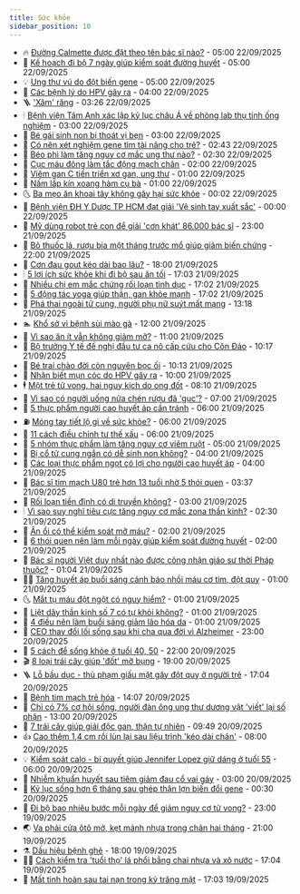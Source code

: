 ```yaml
---
title: Sức khỏe
sidebar_position: 10
---
```


<!-- vnexpress-suc-khoe:START -->
- 🔥 [Đường Calmette được đặt theo tên bác sĩ nào?](https://vnexpress.net/duong-calmette-duoc-dat-theo-ten-bac-si-nao-4942019.html) - 05:00 22/09/2025
- 🥰 [Kế hoạch đi bộ 7 ngày giúp kiểm soát đường huyết](https://vnexpress.net/ke-hoach-di-bo-7-ngay-giup-kiem-soat-duong-huyet-4941992.html) - 05:00 22/09/2025
- 💡 [Ung thư vú do đột biến gene](https://vnexpress.net/ung-thu-vu-do-dot-bien-gene-4941967.html) - 05:00 22/09/2025
- 🤗 [Các bệnh lý do HPV gây ra](https://vnexpress.net/cac-benh-ly-do-hpv-gay-ra-4941844.html) - 04:00 22/09/2025
- 🪜 [&#39;Xăm&#39; răng](https://vnexpress.net/xam-rang-4941864.html) - 03:26 22/09/2025
- 🕯 [Bệnh viện Tâm Anh xác lập kỷ lục châu Á về phòng lab thụ tinh ống nghiệm](https://vnexpress.net/benh-vien-tam-anh-xac-lap-ky-luc-chau-a-ve-phong-lab-thu-tinh-ong-nghiem-4941913.html) - 03:00 22/09/2025
- 🤭 [Bé gái sinh non bị thoát vị bẹn](https://vnexpress.net/be-gai-sinh-non-bi-thoat-vi-ben-4941835.html) - 03:00 22/09/2025
- 👀 [Có nên xét nghiệm gene tìm tài năng cho trẻ?](https://vnexpress.net/co-nen-xet-nghiem-gene-tim-tai-nang-cho-tre-4934839.html) - 02:43 22/09/2025
- 🌋 [Béo phì làm tăng nguy cơ mắc ung thư nào?](https://vnexpress.net/beo-phi-lam-tang-nguy-co-mac-ung-thu-nao-4941849.html) - 02:30 22/09/2025
- 🫶 [Cục máu đông làm tắc động mạch chân](https://vnexpress.net/cuc-mau-dong-lam-tac-dong-mach-chan-4941839.html) - 02:00 22/09/2025
- 🦆 [Viêm gan C tiến triển xơ gan, ung thư](https://vnexpress.net/viem-gan-c-tien-trien-xo-gan-ung-thu-4941824.html) - 01:00 22/09/2025
- 🚀 [Nấm lấp kín xoang hàm cụ bà](https://vnexpress.net/nam-lap-kin-xoang-ham-cu-ba-4941776.html) - 01:00 22/09/2025
- 🌜 [Ba mẹo ăn khoai tây không gây hại sức khỏe](https://vnexpress.net/ba-meo-an-khoai-tay-khong-gay-hai-suc-khoe-4941606.html) - 00:02 22/09/2025
- 🧰 [Bệnh viện ĐH Y Dược TP HCM đạt giải &#39;Vệ sinh tay xuất sắc&#39;](https://vnexpress.net/benh-vien-dh-y-duoc-tp-hcm-dat-giai-ve-sinh-tay-xuat-sac-4941742.html) - 00:00 22/09/2025
- 💫 [Mỹ dùng robot trẻ con để giải &#39;cơn khát&#39; 86.000 bác sĩ](https://vnexpress.net/my-dung-robot-tre-con-de-giai-con-khat-86-000-bac-si-4941569.html) - 23:00 21/09/2025
- 🌝 [Bỏ thuốc lá, rượu bia một tháng trước mổ giúp giảm biến chứng](https://vnexpress.net/bo-thuoc-la-ruou-bia-mot-thang-truoc-mo-giup-giam-bien-chung-4941473.html) - 22:00 21/09/2025
- 🗽 [Cơn đau gout kéo dài bao lâu?](https://vnexpress.net/con-dau-gout-keo-dai-bao-lau-4941215.html) - 18:00 21/09/2025
- 🕯 [5 lợi ích sức khỏe khi đi bộ sau ăn tối](https://vnexpress.net/5-loi-ich-suc-khoe-khi-di-bo-sau-an-toi-4938535.html) - 17:03 21/09/2025
- 🦅 [Nhiều chị em mắc chứng rối loạn tình dục](https://vnexpress.net/nhieu-chi-em-mac-chung-roi-loan-tinh-duc-4941711.html) - 17:02 21/09/2025
- 🦆 [5 động tác yoga giúp thận, gan khỏe mạnh](https://vnexpress.net/5-dong-tac-yoga-giup-than-gan-khoe-manh-4941494.html) - 17:02 21/09/2025
- 🎊 [Phá thai ngoài tử cung, người phụ nữ suýt mất mạng](https://vnexpress.net/pha-thai-ngoai-tu-cung-nguoi-phu-nu-suyt-mat-mang-4941743.html) - 13:18 21/09/2025
- 🏊 [Khổ sở vì bệnh sùi mào gà](https://vnexpress.net/kho-so-vi-benh-sui-mao-ga-4941453.html) - 12:00 21/09/2025
- 📝 [Vì sao ăn ít vẫn không giảm mỡ?](https://vnexpress.net/vi-sao-an-it-van-khong-giam-mo-4940257.html) - 11:00 21/09/2025
- 💯 [Bộ trưởng Y tế đề nghị đầu tư ca nô cấp cứu cho Côn Đảo](https://vnexpress.net/bo-truong-y-te-de-nghi-dau-tu-ca-no-cap-cuu-cho-con-dao-4941715.html) - 10:17 21/09/2025
- 🌊 [Bé trai chào đời còn nguyên bọc ối](https://vnexpress.net/be-trai-chao-doi-con-nguyen-boc-oi-4941698.html) - 10:13 21/09/2025
- 🚀 [Nhận biết mụn cóc do HPV gây ra](https://vnexpress.net/nhan-biet-mun-coc-do-hpv-gay-ra-4941443.html) - 10:00 21/09/2025
- 🕴 [Một trẻ tử vong, hai nguy kịch do ong đốt](https://vnexpress.net/mot-tre-tu-vong-hai-nguy-kich-do-ong-dot-4941666.html) - 08:10 21/09/2025
- 🗽 [Vì sao có người uống nửa chén rượu đã &#39;gục&#39;?](https://vnexpress.net/vi-sao-co-nguoi-uong-nua-chen-ruou-da-guc-4941643.html) - 07:00 21/09/2025
- 🎡 [5 thực phẩm người cao huyết áp cần tránh](https://vnexpress.net/5-thuc-pham-nguoi-cao-huyet-ap-can-tranh-4941630.html) - 06:00 21/09/2025
- ⛽️ [Móng tay tiết lộ gì về sức khỏe?](https://vnexpress.net/mong-tay-tiet-lo-gi-ve-suc-khoe-4940720.html) - 06:00 21/09/2025
- 🦆 [11 cách điều chỉnh tư thế xấu](https://vnexpress.net/11-cach-dieu-chinh-tu-the-xau-4941407.html) - 06:00 21/09/2025
- 🤩 [5 nhóm thực phẩm làm tăng nguy cơ viêm ruột](https://vnexpress.net/5-nhom-thuc-pham-lam-tang-nguy-co-viem-ruot-4941557.html) - 05:00 21/09/2025
- 🦒 [Bị cổ tử cung ngắn có dễ sinh non không?](https://vnexpress.net/bi-co-tu-cung-ngan-co-de-sinh-non-khong-4941548.html) - 04:00 21/09/2025
- 💫 [Các loại thực phẩm ngọt có lợi cho người cao huyết áp](https://vnexpress.net/cac-loai-thuc-pham-ngot-co-loi-cho-nguoi-cao-huyet-ap-4941544.html) - 04:00 21/09/2025
- 🐘 [Bác sĩ tim mạch U80 trẻ hơn 13 tuổi nhờ 5 thói quen](https://vnexpress.net/bac-si-tim-mach-u80-tre-hon-13-tuoi-nho-5-thoi-quen-4940270.html) - 03:37 21/09/2025
- 🚀 [Rối loạn tiền đình có di truyền không?](https://vnexpress.net/roi-loan-tien-dinh-co-di-truyen-khong-4941566.html) - 03:00 21/09/2025
- 🕯 [Vì sao suy nghĩ tiêu cực tăng nguy cơ mắc zona thần kinh?](https://vnexpress.net/vi-sao-suy-nghi-tieu-cuc-tang-nguy-co-mac-zona-than-kinh-4941560.html) - 02:30 21/09/2025
- 🦏 [Ăn ổi có thể kiểm soát mỡ máu?](https://vnexpress.net/an-oi-co-the-kiem-soat-mo-mau-4941542.html) - 02:00 21/09/2025
- 🦄 [6 thói quen nên làm mỗi ngày giúp kiểm soát đường huyết](https://vnexpress.net/6-thoi-quen-nen-lam-moi-ngay-giup-kiem-soat-duong-huyet-4941483.html) - 02:00 21/09/2025
- 🦒 [Bác sĩ người Việt duy nhất nào được công nhận giáo sư thời Pháp thuộc?](https://vnexpress.net/bac-si-nguoi-viet-duy-nhat-nao-duoc-cong-nhan-giao-su-thoi-phap-thuoc-4941306.html) - 01:04 21/09/2025
- 👨‍🏫 [Tăng huyết áp buổi sáng cảnh báo nhồi máu cơ tim, đột quỵ](https://vnexpress.net/tang-huyet-ap-buoi-sang-canh-bao-nhoi-mau-co-tim-dot-quy-4941540.html) - 01:00 21/09/2025
- 🌜 [Mắt tụ máu đột ngột có nguy hiểm?](https://vnexpress.net/mat-tu-mau-dot-ngot-co-nguy-hiem-4941491.html) - 01:00 21/09/2025
- 🚀 [Liệt dây thần kinh số 7 có tự khỏi không?](https://vnexpress.net/liet-day-than-kinh-so-7-co-tu-khoi-khong-4941485.html) - 01:00 21/09/2025
- 💃 [4 điều nên làm buổi sáng giảm lão hóa da](https://vnexpress.net/4-dieu-nen-lam-buoi-sang-giam-lao-hoa-da-4941440.html) - 01:00 21/09/2025
- 💯 [CEO thay đổi lối sống sau khi cha qua đời vì Alzheimer](https://vnexpress.net/ceo-thay-doi-loi-song-sau-khi-cha-qua-doi-vi-alzheimer-4941445.html) - 23:00 20/09/2025
- 🤔 [5 cách để sống khỏe ở tuổi 40, 50](https://vnexpress.net/5-cach-de-song-khoe-o-tuoi-40-50-4941314.html) - 22:00 20/09/2025
- 🎬 [8 loại trái cây giúp &#39;đốt&#39; mỡ bụng](https://vnexpress.net/8-loai-trai-cay-giup-dot-mo-bung-4935921.html) - 19:00 20/09/2025
- 🪜 [Lỗ bầu dục - thủ phạm giấu mặt gây đột quỵ ở người trẻ](https://vnexpress.net/lo-bau-duc-thu-pham-giau-mat-gay-dot-quy-o-nguoi-tre-4940990.html) - 17:04 20/09/2025
- 🦣 [Bệnh tim mạch trẻ hóa](https://vnexpress.net/benh-tim-mach-tre-hoa-4941536.html) - 14:07 20/09/2025
- 🧐 [Chỉ có 7% cơ hội sống, người đàn ông ung thư dương vật &#39;viết&#39; lại số phận](https://vnexpress.net/chi-co-7-co-hoi-song-nguoi-dan-ong-ung-thu-duong-vat-viet-lai-so-phan-4941489.html) - 13:00 20/09/2025
- 🤡 [7 trái cây giúp giải độc gan, thận tự nhiên](https://vnexpress.net/7-trai-cay-giup-giai-doc-gan-than-tu-nhien-4941420.html) - 09:49 20/09/2025
- 👍 [Cao thêm 1,4 cm rồi lùn lại sau liệu trình &#39;kéo dài chân&#39;](https://vnexpress.net/cao-them-1-4-cm-roi-lun-lai-sau-lieu-trinh-keo-dai-chan-4941366.html) - 08:00 20/09/2025
- 💡 [Kiểm soát calo - bí quyết giúp Jennifer Lopez giữ dáng ở tuổi 55](https://vnexpress.net/kiem-soat-calo-bi-quyet-giup-jennifer-lopez-giu-dang-o-tuoi-55-4941286.html) - 06:00 20/09/2025
- 💯 [Nhiễm khuẩn huyết sau tiêm giảm đau cổ vai gáy](https://vnexpress.net/nhiem-khuan-huyet-sau-tiem-giam-dau-co-vai-gay-4941177.html) - 03:00 20/09/2025
- 🧠 [Kỷ lục sống hơn 6 tháng sau ghép thận lợn biến đổi gene](https://vnexpress.net/ky-luc-song-hon-6-thang-sau-ghep-than-lon-bien-doi-gene-4941135.html) - 00:30 20/09/2025
- 🎡 [Đi bộ bao nhiêu bước mỗi ngày để giảm nguy cơ tử vong?](https://vnexpress.net/di-bo-bao-nhieu-buoc-moi-ngay-de-giam-nguy-co-tu-vong-4939840.html) - 23:00 19/09/2025
- 🌏 [Va phải cửa ôtô mở, kẹt mảnh nhựa trong chân hai tháng](https://vnexpress.net/va-phai-cua-oto-mo-ket-manh-nhua-trong-chan-hai-thang-4941118.html) - 21:00 19/09/2025
- ⚗️ [Dấu hiệu bệnh ghẻ](https://vnexpress.net/dau-hieu-benh-ghe-4940603.html) - 18:00 19/09/2025
- 👨‍🏫 [Cách kiểm tra &#39;tuổi thọ&#39; lá phổi bằng chai nhựa và xô nước](https://vnexpress.net/cach-kiem-tra-tuoi-tho-la-phoi-bang-chai-nhua-va-xo-nuoc-4938303.html) - 17:04 19/09/2025
- 🤖 [Mất tinh hoàn sau tai nạn trong kỳ trăng mật](https://vnexpress.net/mat-tinh-hoan-sau-tai-nan-trong-ky-trang-mat-4940956.html) - 17:03 19/09/2025<!-- vnexpress-suc-khoe:END -->
